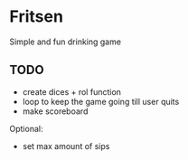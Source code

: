 # Fritsen
Simple and fun drinking game

## TODO
- create dices + rol function
- loop to keep the game going till user quits
- make scoreboard

Optional:
- set max amount of sips
